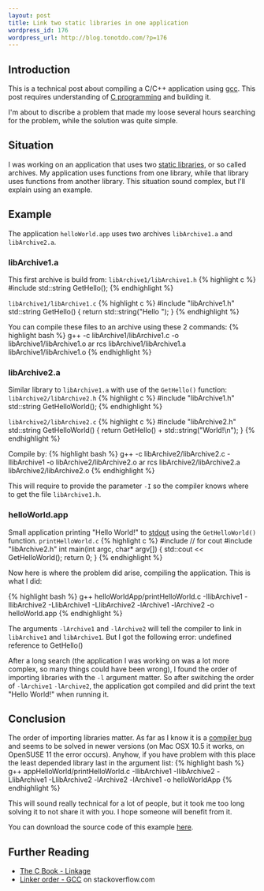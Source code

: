 ```yaml
--- 
layout: post
title: Link two static libraries in one application
wordpress_id: 176
wordpress_url: http://blog.tonotdo.com/?p=176
---
```


## Introduction
This is a technical post about compiling a C/C++ application using [gcc](http://en.wikipedia.org/wiki/GNU_Compiler_Collection). This post requires understanding of [C programming](http://en.wikipedia.org/wiki/C_%28programming_language%29) and building it.

I'm about to discribe a problem that made my loose several hours searching for the problem, while the solution was quite simple.

## Situation
I was working on an application that uses two [static libraries](http://en.wikipedia.org/wiki/Static_library), or so called archives. My application uses functions from one library, while that library uses functions from another library. This situation sound complex, but I'll explain using an example.

## Example
The application `helloWorld.app` uses two archives `libArchive1.a` and `libArchive2.a`.

### libArchive1.a
This first archive is build from:
`libArchive1/libArchive1.h`
{% highlight c %}
#include <string>
std::string GetHello();
{% endhighlight %}

`libArchive1/libArchive1.c`
{% highlight c %}
#include "libArchive1.h"
std::string GetHello() { return std::string("Hello "); }
{% endhighlight %}

You can compile these files to an archive using these 2 commands:
{% highlight bash %}
g++ -c libArchive1/libArchive1.c -o libArchive1/libArchive1.o
ar rcs libArchive1/libArchive1.a libArchive1/libArchive1.o
{% endhighlight %}

### libArchive2.a
Similar library to `libArchive1.a` with use of the `GetHello()` function:
`libArchive2/libArchive2.h`
{% highlight c %}
#include "libArchive1.h"
std::string GetHelloWorld();
{% endhighlight %}

`libArchive2/libArchive2.c`
{% highlight c %}
#include "libArchive2.h"
std::string GetHelloWorld() { return GetHello() + std::string("World!\n"); }
{% endhighlight %}

Compile by:
{% highlight bash %}
g++ -c libArchive2/libArchive2.c -IlibArchive1 -o libArchive2/libArchive2.o
ar rcs libArchive2/libArchive2.a libArchive2/libArchive2.o
{% endhighlight %}

This will require to provide the parameter `-I` so the compiler knows where to get the file `libArchive1.h`.

### helloWorld.app
Small application printing "Hello World!" to [stdout](http://en.wikipedia.org/wiki/Standard_streams#Standard_output_.28stdout.29) using the `GetHelloWorld()` function.
`printHelloWorld.c`
{% highlight c %}
#include <iostream>         // for cout
#include "libArchive2.h"
int main(int argc, char* argv[]) {
   std::cout << GetHelloWorld();
   return 0;
}
{% endhighlight %}

Now here is where the problem did arise, compiling the application. This is what I did:

{% highlight bash %}
g++ helloWorldApp/printHelloWorld.c -IlibArchive1 -IlibArchive2 -LlibArchive1 -LlibArchive2 -lArchive1 -lArchive2 -o helloWorld.app
{% endhighlight %}

The arguments `-lArchive1` and `-lArchive2` will tell the compiler to link in `libArchive1` and `libArchive1`. But I got the following error:
    undefined reference to GetHello()

After a long search (the application I was working on was a lot more complex, so many things could have been wrong), I found the order of importing libraries with the `-l` argument matter. So after switching the order of `-lArchive1` `-lArchive2`, the application got compiled and did print the text "Hello World!" when running it.

## Conclusion
The order of importing libraries matter. As far as I know it is a [compiler bug](http://gcc.gnu.org/bugzilla/show_bug.cgi?id=6665) and seems to be solved in newer versions (on Mac OSX 10.5 it works, on OpenSUSE 11 the error occurs). Anyhow, if you have problem with this place the least depended library last in the argument list:
{% highlight bash %}
g++ appHelloWorld/printHelloWorld.c -IlibArchive1 -IlibArchive2 -LlibArchive1 -LlibArchive2 -lArchive2 -lArchive1 -o helloWorldApp
{% endhighlight %}

This will sound really technical for a lot of people, but it took me too long solving it to not share it with you. I hope someone will benefit from it.

You can download the source code of this example [here](/content/2009/08/Link2ArchivesInOneApp.zip).

## Further Reading
- [The C Book - Linkage](http://publications.gbdirect.co.uk/c_book/chapter4/linkage.html)
- [Linker order - GCC](http://stackoverflow.com/questions/45135/linker-order-gcc) on stackoverflow.com
